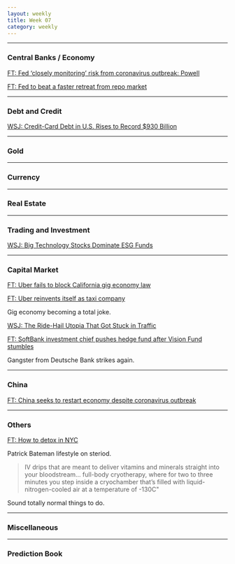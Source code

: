 ```yaml
---
layout: weekly
title: Week 07
category: weekly
---
```


---
### Central Banks / Economy

[FT: Fed ‘closely monitoring’ risk from coronavirus outbreak: Powell](
https://www.ft.com/content/3f1e2f32-4cdb-11ea-95a0-43d18ec715f5)

[FT: Fed to beat a faster retreat from repo market](
https://www.ft.com/content/2106c7e2-4ea8-11ea-95a0-43d18ec715f5)

---
### Debt and Credit

[WSJ: Credit-Card Debt in U.S. Rises to Record $930 Billion](
https://www.wsj.com/articles/credit-card-debt-in-u-s-rises-to-record-930-billion-11581442140)

---
### Gold

---
### Currency

---
### Real Estate

---
### Trading and Investment

[WSJ: Big Technology Stocks Dominate ESG Funds](
https://www.wsj.com/articles/big-technology-stocks-dominate-esg-funds-11581330601)

---
### Capital Market

[FT: Uber fails to block California gig economy law](
https://www.ft.com/content/8e2a8f44-4c54-11ea-95a0-43d18ec715f5)

[FT: Uber reinvents itself as taxi company](
https://www.ft.com/content/5a2fc076-4e14-11ea-95a0-43d18ec715f5)

Gig economy becoming a total joke.

[WSJ: The Ride-Hail Utopia That Got Stuck in Traffic](
https://www.wsj.com/articles/the-ride-hail-utopia-that-got-stuck-in-traffic-11581742802)

[FT: SoftBank investment chief pushes hedge fund after Vision Fund stumbles](
https://www.ft.com/content/9cc5ecf2-4f3c-11ea-95a0-43d18ec715f5)

Gangster from Deutsche Bank strikes again.

---
### China

[FT: China seeks to restart economy despite coronavirus outbreak](
https://www.ft.com/content/87eb4f62-4b3f-11ea-95a0-43d18ec715f5)

---
### Others

[FT: How to detox in NYC](
https://www.ft.com/content/28978248-3856-11ea-a6d3-9a26f8c3cba4)

Patrick Bateman lifestyle on steriod.

> IV drips that are meant to deliver vitamins and minerals straight into your bloodstream...
full-body cryotherapy, where for two to three minutes you step inside a
cryochamber that’s filled with liquid-nitrogen-cooled air at a temperature of -130C"

Sound totally normal things to do.

---
### Miscellaneous

---
### Prediction Book
